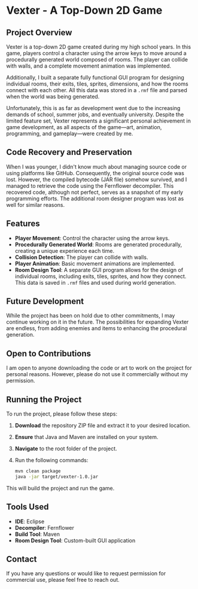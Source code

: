 # Vexter - A Top-Down 2D Game

## Project Overview

Vexter is a top-down 2D game created during my high school years. In this game, players control a character using the arrow keys to move around a procedurally generated world composed of rooms. The player can collide with walls, and a complete movement animation was implemented.

Additionally, I built a separate fully functional GUI program for designing individual rooms, their exits, tiles, sprites, dimensions, and how the rooms connect with each other. All this data was stored in a `.rmf` file and parsed when the world was being generated. 

Unfortunately, this is as far as development went due to the increasing demands of school, summer jobs, and eventually university. Despite the limited feature set, Vexter represents a significant personal achievement in game development, as all aspects of the game—art, animation, programming, and gameplay—were created by me.

## Code Recovery and Preservation

When I was younger, I didn't know much about managing source code or using platforms like GitHub. Consequently, the original source code was lost. However, the compiled bytecode (JAR file) somehow survived, and I managed to retrieve the code using the Fernflower decompiler. This recovered code, although not perfect, serves as a snapshot of my early programming efforts. The additional room designer program was lost as well for similar reasons. 

## Features

- **Player Movement**: Control the character using the arrow keys.
- **Procedurally Generated World**: Rooms are generated procedurally, creating a unique experience each time.
- **Collision Detection**: The player can collide with walls.
- **Player Animation**: Basic movement animations are implemented.
- **Room Design Tool**: A separate GUI program allows for the design of individual rooms, including exits, tiles, sprites, and how they connect. This data is saved in `.rmf` files and used during world generation.

## Future Development

While the project has been on hold due to other commitments, I may continue working on it in the future. The possibilities for expanding Vexter are endless, from adding enemies and items to enhancing the procedural generation.

## Open to Contributions

I am open to anyone downloading the code or art to work on the project for personal reasons. However, please do not use it commercially without my permission.

## Running the Project

To run the project, please follow these steps:

1. **Download** the repository ZIP file and extract it to your desired location.
2. **Ensure** that Java and Maven are installed on your system.
3. **Navigate** to the root folder of the project.
4. Run the following commands:

   ```bash
   mvn clean package
   java -jar target/vexter-1.0.jar
   ```

This will build the project and run the game.

## Tools Used

- **IDE**: Eclipse
- **Decompiler**: Fernflower
- **Build Tool**: Maven
- **Room Design Tool**: Custom-built GUI application

## Contact

If you have any questions or would like to request permission for commercial use, please feel free to reach out.
